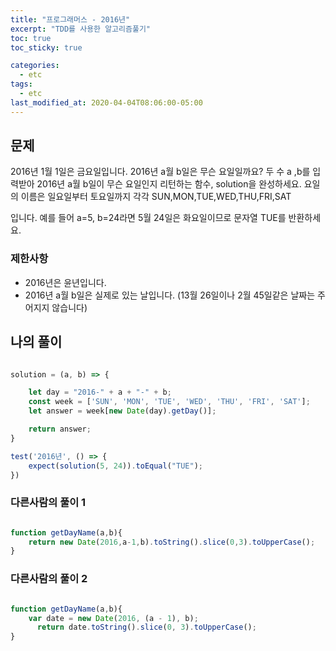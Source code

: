 ```yaml
---
title: "프로그래머스 - 2016년"
excerpt: "TDD를 사용한 알고리즘풀기"
toc: true
toc_sticky: true

categories:
  - etc
tags:
  - etc
last_modified_at: 2020-04-04T08:06:00-05:00
---
```


## 문제 


2016년 1월 1일은 금요일입니다. 2016년 a월 b일은 무슨 요일일까요? 두 수 a ,b를 입력받아 2016년 a월 b일이 무슨 요일인지 리턴하는 함수, solution을 완성하세요. 요일의 이름은 일요일부터 토요일까지 각각 SUN,MON,TUE,WED,THU,FRI,SAT

입니다. 예를 들어 a=5, b=24라면 5월 24일은 화요일이므로 문자열 TUE를 반환하세요.

### 제한사항

+ 2016년은 윤년입니다.
+ 2016년 a월 b일은 실제로 있는 날입니다. (13월 26일이나 2월 45일같은 날짜는 주어지지 않습니다)

## 나의 풀이

```js

solution = (a, b) => {

    let day = "2016-" + a + "-" + b;
    const week = ['SUN', 'MON', 'TUE', 'WED', 'THU', 'FRI', 'SAT'];
    let answer = week[new Date(day).getDay()];

    return answer;
}

test('2016년', () => {
    expect(solution(5, 24)).toEqual("TUE");
})


```

### 다른사람의 풀이 1

```js

function getDayName(a,b){
    return new Date(2016,a-1,b).toString().slice(0,3).toUpperCase();
}

```

### 다른사람의 풀이 2

```js

function getDayName(a,b){
    var date = new Date(2016, (a - 1), b);
      return date.toString().slice(0, 3).toUpperCase();
}

```

